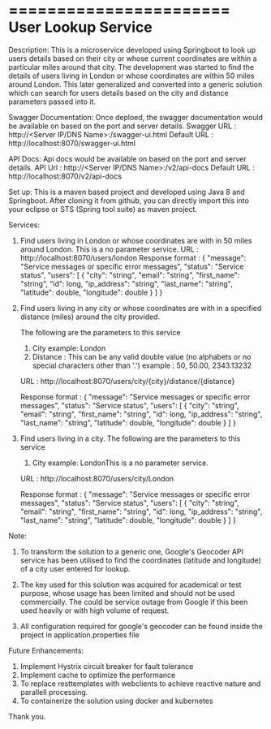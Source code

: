 =======================
 User Lookup Service
=======================

Description:
This is a microservice developed using Springboot to look up users details based on their city or whose current coordinates are within a particular
miles around that city.
The development was started to find the details of users living in London or whose coordinates are within 50 miles around London. This later generalized
and converted into a generic solution which can search for users details based on the city and distance parameters passed into it.

Swagger Documentation:
Once deploed, the swagger documentation would be available on based on the port and server details.
Swagger URL : http://<Server IP/DNS Name>:<port>/swagger-ui.html
Default URL : http://localhost:8070/swagger-ui.html

API Docs:
Api docs would be available on based on the port and server details.
API Url     : http://<Server IP/DNS Name>:<port>/v2/api-docs
Default URL : http://localhost:8070/v2/api-docs

Set up:
This is a maven based project and developed using Java 8 and Springboot.
After cloning it from github, you can directly import this into your eclipse or STS (Spring tool suite) as maven project.

Services:
1. Find users living in London or whose coordinates are with in 50 miles around London. This is a no parameter service.
   URL : http://localhost:8070/users/london
   Response format :
           {
              "message": "Service messages or specific error messages",
              "status": "Service status",
              "users": [
                {
                  "city": "string",
                  "email": "string",
                  "first_name": "string",
                  "id": long,
                  "ip_address": "string",
                  "last_name": "string",
                  "latitude": double,
                  "longitude": double
                }
              ]
            }

2. Find users living in any city or whose coordinates are with in a specified distance (miles) around the city provided. 

   The following are the parameters to this service
      1. City example: London
      2. Distance : This can be any valid double value (no alphabets or no special characters other than '.') example : 50, 50.00, 2343.13232
      
   URL : http://localhost:8070/users/city/{city}/distance/{distance}
   
   Response format :
           {
              "message": "Service messages or specific error messages",
              "status": "Service status",
              "users": [
                {
                  "city": "string",
                  "email": "string",
                  "first_name": "string",
                  "id": long,
                  "ip_address": "string",
                  "last_name": "string",
                  "latitude": double,
                  "longitude": double
                }
              ]
            }
            
3. Find users living in a city. The following are the parameters to this service
      1. City example: LondonThis is a no parameter service.
      
   URL : http://localhost:8070/users/city/London
   
   Response format :
           {
              "message": "Service messages or specific error messages",
              "status": "Service status",
              "users": [
                {
                  "city": "string",
                  "email": "string",
                  "first_name": "string",
                  "id": long,
                  "ip_address": "string",
                  "last_name": "string",
                  "latitude": double,
                  "longitude": double
                }
              ]
            }
   
   
Note:

1. To transform the solution to a generic one, Google's Geocoder API service has been utilised to find the coordinates (latitude and longitude)   
of a city user entered for lookup.

2. The key used for this solution was acquired for academical or test purpose, whose usage has been limited and should not be used commercially. 
The could be service outage from Google if this been used heavily or with high volume of request.

3. All configuration required for google's geocoder can be found inside the project in application.properties file


Future Enhancements:
1. Implement Hystrix circuit breaker for fault tolerance
2. Implement cache to optimize the performance
3. To replace resttemplates with webclients to achieve reactive nature and parallell processing.
4. To containerize the solution using docker and kubernetes

Thank you.
